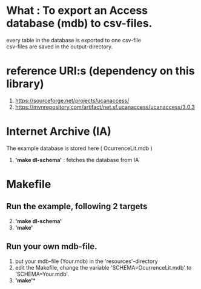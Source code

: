 # What : To export  an Access database (mdb) to csv-files.
every table in the database is exported to one csv-file <br>
csv-files are saved in the output-directory.


# reference URI:s (dependency on this library)
1. https://sourceforge.net/projects/ucanaccess/
2. https://mvnrepository.com/artifact/net.sf.ucanaccess/ucanaccess/3.0.3

# Internet Archive (IA)
The example database is stored here ( OcurrenceLit.mdb )

1. **'make dl-schema'** : fetches the database from IA


# Makefile
## Run the example, following 2 targets 

2. **'make dl-schema'**
3. **'make'**

## Run your own mdb-file.

1. put your mdb-file (Your.mdb) in the 'resources'-directory
2. edit the Makefile, change the variable 'SCHEMA=OcurrenceLit.mdb' to 'SCHEMA=Your.mdb'.
3. **'make'***


